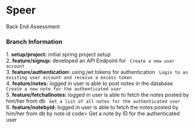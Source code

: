# Speer
Back End Assessment

<h3> Branch Information </h3>
1. <b>setup/project:</b> initial spring project setup <br>
2. <b>feature/signup:</b> developed an API Endpoint for <code> Create a new user account </code> <br>
3. <b>feature/authentication:</b> using jwt tokens for authentication <code> Login to an existing user account and receive a excess token </code><br>
4. <b>feature/notes:</b> logged in user is able to post notes in the database <code> Create a new note for the authenticated user </code><br>
5. <b>feature/fetchallnotes:</b> logged in user is able to fetch the notes posted by him/her from db <code> Get a list of all notes for the authenticated user </code><br>
6. <b>feature/notebyid:</b> logged in user is able to fetch the notes posted by him/her from db by note id code> Get a note by ID for the authenticated user </code><br>
